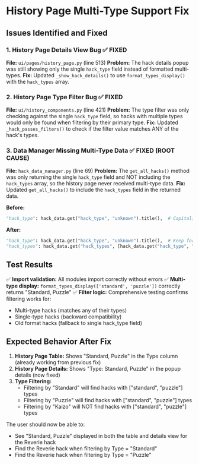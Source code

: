 # History Page Multi-Type Support Fix

## Issues Identified and Fixed

### 1. **History Page Details View Bug** ✅ FIXED
**File:** `ui/pages/history_page.py` (line 513)
**Problem:** The hack details popup was still showing only the single `hack_type` field instead of formatted multi-types.
**Fix:** Updated `_show_hack_details()` to use `format_types_display()` with the `hack_types` array.

### 2. **History Page Type Filter Bug** ✅ FIXED  
**File:** `ui/history_components.py` (line 421)
**Problem:** The type filter was only checking against the single `hack_type` field, so hacks with multiple types would only be found when filtering by their primary type.
**Fix:** Updated `_hack_passes_filters()` to check if the filter value matches ANY of the hack's types.

### 3. **Data Manager Missing Multi-Type Data** ✅ FIXED (ROOT CAUSE)
**File:** `hack_data_manager.py` (line 69)
**Problem:** The `get_all_hacks()` method was only returning the single `hack_type` field and NOT including the `hack_types` array, so the history page never received multi-type data.
**Fix:** Updated `get_all_hacks()` to include the `hack_types` field in the returned data.

**Before:**
```python
"hack_type": hack_data.get("hack_type", "unknown").title(),  # Capitalize for display
```

**After:**
```python  
"hack_type": hack_data.get("hack_type", "unknown").title(),  # Keep for backward compatibility
"hack_types": hack_data.get("hack_types", [hack_data.get("hack_type", "unknown")]),  # NEW: Include multi-type support
```

## Test Results

✅ **Import validation:** All modules import correctly without errors
✅ **Multi-type display:** `format_types_display(['standard', 'puzzle'])` correctly returns "Standard, Puzzle"
✅ **Filter logic:** Comprehensive testing confirms filtering works for:
   - Multi-type hacks (matches any of their types)
   - Single-type hacks (backward compatibility)
   - Old format hacks (fallback to single hack_type field)

## Expected Behavior After Fix

1. **History Page Table:** Shows "Standard, Puzzle" in the Type column (already working from previous fix)
2. **History Page Details:** Shows "Type: Standard, Puzzle" in the popup details (now fixed)
3. **Type Filtering:** 
   - Filtering by "Standard" will find hacks with ["standard", "puzzle"] types
   - Filtering by "Puzzle" will find hacks with ["standard", "puzzle"] types  
   - Filtering by "Kaizo" will NOT find hacks with ["standard", "puzzle"] types

The user should now be able to:
- See "Standard, Puzzle" displayed in both the table and details view for the Reverie hack
- Find the Reverie hack when filtering by Type = "Standard" 
- Find the Reverie hack when filtering by Type = "Puzzle"
